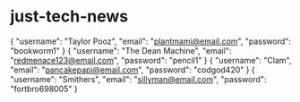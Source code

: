 # just-tech-news

{
	"username": "Taylor Pooz",
	"email": "plantmami@email.com",
	"password": "bookworm1"
}
{
	"username": "The Dean Machine",
	"email": "redmenace123@email.com",
	"password": "pencil1"
}
{
	"username": "Clam",
	"email": "pancakepapi@email.com",
	"password": "codgod420"
}
{
	"username": "Smithers",
	"email": "sillyman@email.com",
	"password": "fortbro698005"
}